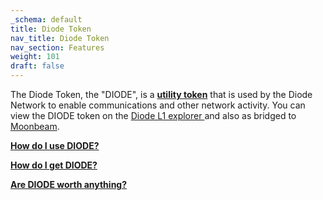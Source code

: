 ```yaml
---
_schema: default
title: Diode Token
nav_title: Diode Token
nav_section: Features
weight: 101
draft: false
---
```

The Diode Token, the "DIODE", is a [**utility token**](https://legiscan.com/WY/text/HB0062/id/1834321) that is used by the Diode Network to enable communications and other network activity. You can view the DIODE token on the <a href="https://diode.io/prenet" target="_blank" rel="noopener">Diode L1 explorer </a>and also as bridged to <a href="https://moonscan.io/token/0x434116a99619f2B465A137199C38c1Aab0353913" target="_blank" rel="noopener">Moonbeam</a>.

[**How do I use DIODE?**](https://network.docs.diode.io/docs/using/how-do-i-use-diode-tokens/)

[**How do I get DIODE?**](https://network.docs.diode.io/docs/faq/how-do-i-get-diode-tokens/)

[**Are DIODE worth anything?**](https://network.docs.diode.io/docs/faq/are-diode-tokens-worth-anything/)

&nbsp;